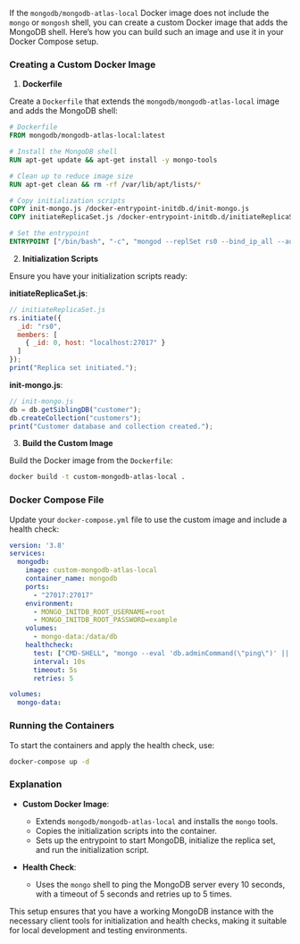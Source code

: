 If the `mongodb/mongodb-atlas-local` Docker image does not include the `mongo` or `mongosh` shell, you can create a custom Docker image that adds the MongoDB shell. Here’s how you can build such an image and use it in your Docker Compose setup.

### Creating a Custom Docker Image

1. **Dockerfile**

Create a `Dockerfile` that extends the `mongodb/mongodb-atlas-local` image and adds the MongoDB shell:

```Dockerfile
# Dockerfile
FROM mongodb/mongodb-atlas-local:latest

# Install the MongoDB shell
RUN apt-get update && apt-get install -y mongo-tools

# Clean up to reduce image size
RUN apt-get clean && rm -rf /var/lib/apt/lists/*

# Copy initialization scripts
COPY init-mongo.js /docker-entrypoint-initdb.d/init-mongo.js
COPY initiateReplicaSet.js /docker-entrypoint-initdb.d/initiateReplicaSet.js

# Set the entrypoint
ENTRYPOINT ["/bin/bash", "-c", "mongod --replSet rs0 --bind_ip_all --auth && sleep 5 && mongo --host localhost:27017 -u root -p example --authenticationDatabase admin /docker-entrypoint-initdb.d/initiateReplicaSet.js && mongo --host localhost:27017 -u root -p example --authenticationDatabase admin /docker-entrypoint-initdb.d/init-mongo.js"]
```

2. **Initialization Scripts**

Ensure you have your initialization scripts ready:

**initiateReplicaSet.js**:

```js
// initiateReplicaSet.js
rs.initiate({
  _id: "rs0",
  members: [
    { _id: 0, host: "localhost:27017" }
  ]
});
print("Replica set initiated.");
```

**init-mongo.js**:

```js
// init-mongo.js
db = db.getSiblingDB("customer");
db.createCollection("customers");
print("Customer database and collection created.");
```

3. **Build the Custom Image**

Build the Docker image from the `Dockerfile`:

```sh
docker build -t custom-mongodb-atlas-local .
```

### Docker Compose File

Update your `docker-compose.yml` file to use the custom image and include a health check:

```yaml
version: '3.8'
services:
  mongodb:
    image: custom-mongodb-atlas-local
    container_name: mongodb
    ports:
      - "27017:27017"
    environment:
      - MONGO_INITDB_ROOT_USERNAME=root
      - MONGO_INITDB_ROOT_PASSWORD=example
    volumes:
      - mongo-data:/data/db
    healthcheck:
      test: ["CMD-SHELL", "mongo --eval 'db.adminCommand(\"ping\")' || exit 1"]
      interval: 10s
      timeout: 5s
      retries: 5

volumes:
  mongo-data:
```

### Running the Containers

To start the containers and apply the health check, use:

```sh
docker-compose up -d
```

### Explanation

- **Custom Docker Image**:
  - Extends `mongodb/mongodb-atlas-local` and installs the `mongo` tools.
  - Copies the initialization scripts into the container.
  - Sets up the entrypoint to start MongoDB, initialize the replica set, and run the initialization script.

- **Health Check**:
  - Uses the `mongo` shell to ping the MongoDB server every 10 seconds, with a timeout of 5 seconds and retries up to 5 times.

This setup ensures that you have a working MongoDB instance with the necessary client tools for initialization and health checks, making it suitable for local development and testing environments.
